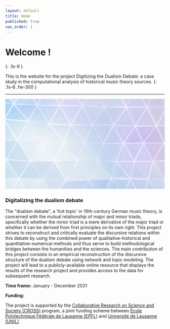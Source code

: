 ```yaml
---
layout: default
title: Home
published: true
nav_order: 1
---
```


# Welcome !
{: .fs-9 }

This is the website for the project Digitizing the Dualism Debate: a case study in the computational analysis of historical music theory sources.
{: .fs-6 .fw-300 }

---

![triangles](img/triangles.jpg)

### Digitalizing the dualism debate 

The "dualism debate", a 'hot topic' in 19th-century German music theory, 
is concerned with the mutual relationship of major and minor triads, 
specifically whether the minor triad is a mere derivative of the major triad 
or whether it can be derived from first principles on its own right. 
This project strives to reconstruct and critically evaluate the discursive relations 
within this debate by using the combined power of qualitative-historical 
and quantitative-numerical methods and thus serve to build methodological bridges 
between the humanities and the sciences. The main contribution of this project 
consists in an empirical reconstruction of the discursive structure of the 
dualism debate using network and topic modeling. The project will lead to a 
publicly-available online resource that displays the results of 
the research project and provides access to the data for subsequent research. 

**Time frame:** January - December 2021

**Funding:**

The project is supported by the 
[Collaborative Research on Science and Society (CROSS)](https://www.epfl.ch/schools/cdh/research-2/cross-collaborative-research-on-science-and-society/) 
program, a joint funding scheme between [École Polytechnique Fédérale de Lausanne (EPFL)](https://www.epfl.ch/) 
and [Université de Lausanne (UNIL)](https://www.unil.ch).
